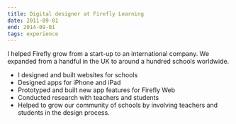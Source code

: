 ```yaml
---
title: Digital designer at Firefly Learning
date: 2011-09-01
end: 2014-09-01
tags: experience
---
```

I helped Firefly grow from a start-up to an international company. We expanded from a handful in the UK to around a hundred schools worldwide. 

- I designed and built websites for schools
- Designed apps for iPhone and iPad
- Prototyped and built new app features for Firefly Web
- Conducted research with teachers and students 
- Helped to grow our community of schools by involving teachers and students in the design process.